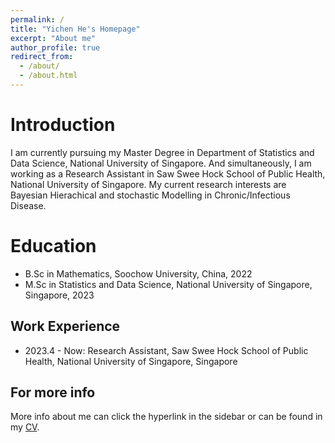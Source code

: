 ```yaml
---
permalink: /
title: "Yichen He's Homepage"
excerpt: "About me"
author_profile: true
redirect_from: 
  - /about/
  - /about.html
---
```


Introduction
======
I am currently pursuing my Master Degree in Department of Statistics and Data Science, National University of Singapore. And simultaneously, I am working as a Research Assistant in Saw Swee Hock School of Public Health, National University of Singapore. My current research interests are Bayesian Hierachical and stochastic Modelling in Chronic/Infectious Disease.

Education
======
* B.Sc in Mathematics, Soochow University, China, 2022
* M.Sc in Statistics and Data Science, National University of Singapore, Singapore, 2023

Work Experience
------
* 2023.4 - Now: Research Assistant, Saw Swee Hock School of Public Health, National University of Singapore, Singapore

For more info
------
More info about me can click the hyperlink in the sidebar or can be found in my [CV](..//assets/Curriculum_Vitae.pdf).
